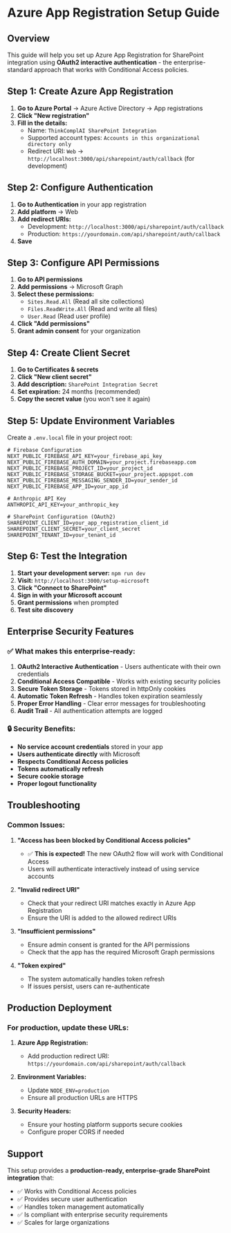 # Azure App Registration Setup Guide

## Overview
This guide will help you set up Azure App Registration for SharePoint integration using **OAuth2 interactive authentication** - the enterprise-standard approach that works with Conditional Access policies.

## Step 1: Create Azure App Registration

1. **Go to Azure Portal** → Azure Active Directory → App registrations
2. **Click "New registration"**
3. **Fill in the details:**
   - Name: `ThinkComplAI SharePoint Integration`
   - Supported account types: `Accounts in this organizational directory only`
   - Redirect URI: `Web` → `http://localhost:3000/api/sharepoint/auth/callback` (for development)

## Step 2: Configure Authentication

1. **Go to Authentication** in your app registration
2. **Add platform** → Web
3. **Add redirect URIs:**
   - Development: `http://localhost:3000/api/sharepoint/auth/callback`
   - Production: `https://yourdomain.com/api/sharepoint/auth/callback`
4. **Save**

## Step 3: Configure API Permissions

1. **Go to API permissions**
2. **Add permissions** → Microsoft Graph
3. **Select these permissions:**
   - `Sites.Read.All` (Read all site collections)
   - `Files.ReadWrite.All` (Read and write all files)
   - `User.Read` (Read user profile)
4. **Click "Add permissions"**
5. **Grant admin consent** for your organization

## Step 4: Create Client Secret

1. **Go to Certificates & secrets**
2. **Click "New client secret"**
3. **Add description:** `SharePoint Integration Secret`
4. **Set expiration:** 24 months (recommended)
5. **Copy the secret value** (you won't see it again)

## Step 5: Update Environment Variables

Create a `.env.local` file in your project root:

```env
# Firebase Configuration
NEXT_PUBLIC_FIREBASE_API_KEY=your_firebase_api_key
NEXT_PUBLIC_FIREBASE_AUTH_DOMAIN=your_project.firebaseapp.com
NEXT_PUBLIC_FIREBASE_PROJECT_ID=your_project_id
NEXT_PUBLIC_FIREBASE_STORAGE_BUCKET=your_project.appspot.com
NEXT_PUBLIC_FIREBASE_MESSAGING_SENDER_ID=your_sender_id
NEXT_PUBLIC_FIREBASE_APP_ID=your_app_id

# Anthropic API Key
ANTHROPIC_API_KEY=your_anthropic_key

# SharePoint Configuration (OAuth2)
SHAREPOINT_CLIENT_ID=your_app_registration_client_id
SHAREPOINT_CLIENT_SECRET=your_client_secret
SHAREPOINT_TENANT_ID=your_tenant_id
```

## Step 6: Test the Integration

1. **Start your development server:** `npm run dev`
2. **Visit:** `http://localhost:3000/setup-microsoft`
3. **Click "Connect to SharePoint"**
4. **Sign in with your Microsoft account**
5. **Grant permissions** when prompted
6. **Test site discovery**

## Enterprise Security Features

### ✅ **What makes this enterprise-ready:**

1. **OAuth2 Interactive Authentication** - Users authenticate with their own credentials
2. **Conditional Access Compatible** - Works with existing security policies
3. **Secure Token Storage** - Tokens stored in httpOnly cookies
4. **Automatic Token Refresh** - Handles token expiration seamlessly
5. **Proper Error Handling** - Clear error messages for troubleshooting
6. **Audit Trail** - All authentication attempts are logged

### 🔒 **Security Benefits:**

- **No service account credentials** stored in your app
- **Users authenticate directly** with Microsoft
- **Respects Conditional Access policies**
- **Tokens automatically refresh**
- **Secure cookie storage**
- **Proper logout functionality**

## Troubleshooting

### Common Issues:

1. **"Access has been blocked by Conditional Access policies"**
   - ✅ **This is expected!** The new OAuth2 flow will work with Conditional Access
   - Users will authenticate interactively instead of using service accounts

2. **"Invalid redirect URI"**
   - Check that your redirect URI matches exactly in Azure App Registration
   - Ensure the URI is added to the allowed redirect URIs

3. **"Insufficient permissions"**
   - Ensure admin consent is granted for the API permissions
   - Check that the app has the required Microsoft Graph permissions

4. **"Token expired"**
   - The system automatically handles token refresh
   - If issues persist, users can re-authenticate

## Production Deployment

### For production, update these URLs:

1. **Azure App Registration:**
   - Add production redirect URI: `https://yourdomain.com/api/sharepoint/auth/callback`

2. **Environment Variables:**
   - Update `NODE_ENV=production`
   - Ensure all production URLs are HTTPS

3. **Security Headers:**
   - Ensure your hosting platform supports secure cookies
   - Configure proper CORS if needed

## Support

This setup provides a **production-ready, enterprise-grade SharePoint integration** that:
- ✅ Works with Conditional Access policies
- ✅ Provides secure user authentication
- ✅ Handles token management automatically
- ✅ Is compliant with enterprise security requirements
- ✅ Scales for large organizations 
